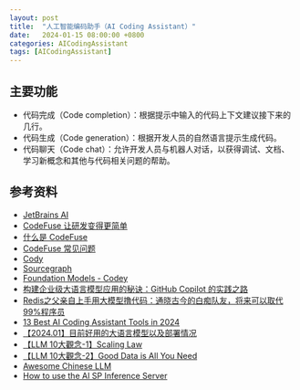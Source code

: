```yaml
---
layout: post
title:  "人工智能编码助手（AI Coding Assistant）"
date:   2024-01-15 08:00:00 +0800
categories: AICodingAssistant
tags: [AICodingAssistant]
---
```


## 主要功能
- 代码完成（Code completion）：根据提示中输入的代码上下文建议接下来的几行。
- 代码生成（Code generation）：根据开发人员的自然语言提示生成代码。
- 代码聊天（Code chat）：允许开发人员与机器人对话，以获得调试、文档、学习新概念和其他与代码相关问题的帮助。


## 参考资料
- [JetBrains AI](https://www.jetbrains.com/zh-cn/ai/)
- [CodeFuse 让研发变得更简单](https://codefuse.alipay.com/welcome/product)
- [什么是 CodeFuse](https://codefuse.yuque.com/eoxx1u/codefuse/overview)
- [CodeFuse 常见问题](https://codefuse.yuque.com/eoxx1u/codefuse/faq)
- [Cody](https://about.sourcegraph.com/cody)
- [Sourcegraph](https://about.sourcegraph.com/code-search)
- [Foundation Models - Codey](https://ai.google/discover/foundation-models/)
- [构建企业级大语言模型应用的秘诀：GitHub Copilot 的实践之路](http://it.taocms.org/12/124086.htm)
- [Redis之父亲自上手用大模型撸代码：通晓古今的白痴队友，将来可以取代99%程序员](https://redian.news/wxnews/706931)
- [13 Best AI Coding Assistant Tools in 2024](https://www.elegantthemes.com/blog/wordpress/best-ai-coding-assistant)
- [【2024.01】目前好用的大语言模型以及部署情况](https://liedown.win/2024/01/07/2024-01-the-best-chinese-llm-models-and-how-to-deploy/)
- [【LLM 10大觀念-1】Scaling Law](https://axk51013.medium.com/llm%E5%B0%88%E6%AC%84-%E8%BF%8E%E6%8E%A52024%E5%B9%B4-10%E5%80%8B%E5%BF%85%E9%A0%88%E8%A6%81%E6%90%9E%E6%87%82%E7%9A%84llm%E6%A6%82%E5%BF%B5-1-scaling-law-5f6a409d35c5)
- [【LLM 10大觀念-2】Good Data is All You Need](https://axk51013.medium.com/llm%E5%B0%88%E6%AC%84-%E8%BF%8E%E6%8E%A52024%E5%B9%B4-10%E5%80%8B%E5%BF%85%E9%A0%88%E8%A6%81%E6%90%9E%E6%87%82%E7%9A%84llm%E6%A6%82%E5%BF%B5-2-good-data-is-all-you-need-1e9e760c016a)
- [Awesome Chinese LLM](https://github.com/HqWu-HITCS/Awesome-Chinese-LLM)
- [How to use the AI SP Inference Server](https://www.ai-sp.com/how-to-use-the-ai-sp-inference-server/)
